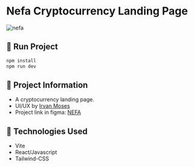 # Nefa Cryptocurrency Landing Page

![nefa](https://user-images.githubusercontent.com/91050670/179553103-37805f20-e572-4762-a517-9b4f1e72729b.png)

## :rocket: Run Project

```bash
npm install
npm run dev
```

## :rocket: Project Information

- A cryptocurrency landing page.
- UI/UX  by [Irvan Moses](https://dribbble.com/irvan_moses)
- Project link in figma: [NEFA](https://www.figma.com/file/xxnIkkDxUIG4N6zO5jRH5Z/NEFA---Cryptocurrency-Web-App-(Community)?node-id=0%3A1)

## :wrench: Technologies Used

- Vite
- React/Javascript
- Tailwind-CSS
